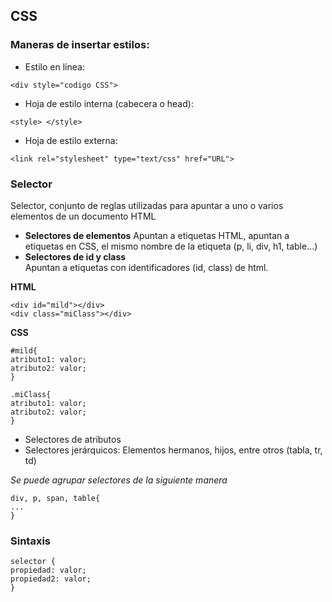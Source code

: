 ## CSS
### Maneras de insertar estilos:
* Estilo en línea:

```
<div style="codigo CSS">
```
* Hoja de estilo interna (cabecera o head):

```
<style> </style>
```
* Hoja de estilo externa:

```
<link rel="stylesheet" type="text/css" href="URL">
```
### Selector
Selector, conjunto de reglas utilizadas para apuntar a uno o varios elementos de un documento HTML  
* **Selectores de elementos**
Apuntan a etiquetas HTML, apuntan a etiquetas en CSS, el mismo nombre de la etiqueta (p, li, div, h1, table...)
* **Selectores de id y class**  
Apuntan a etiquetas con identificadores (id, class) de html.   

**HTML**
```
<div id="mild"></div> 
<div class="miClass"></div>
```
**CSS**
```
#mild{
atributo1: valor;
atributo2: valor;
}

.miClass{
atributo1: valor;
atributo2: valor;
}
```
* Selectores de atributos
* Selectores jerárquicos: Elementos hermanos, hijos, entre otros (tabla, tr, td)

*Se puede agrupar selectores de la siguiente manera*
```
div, p, span, table{
...
}
```

### Sintaxis

```
selector {
propiedad: valor;
propiedad2: valor;
}
```
